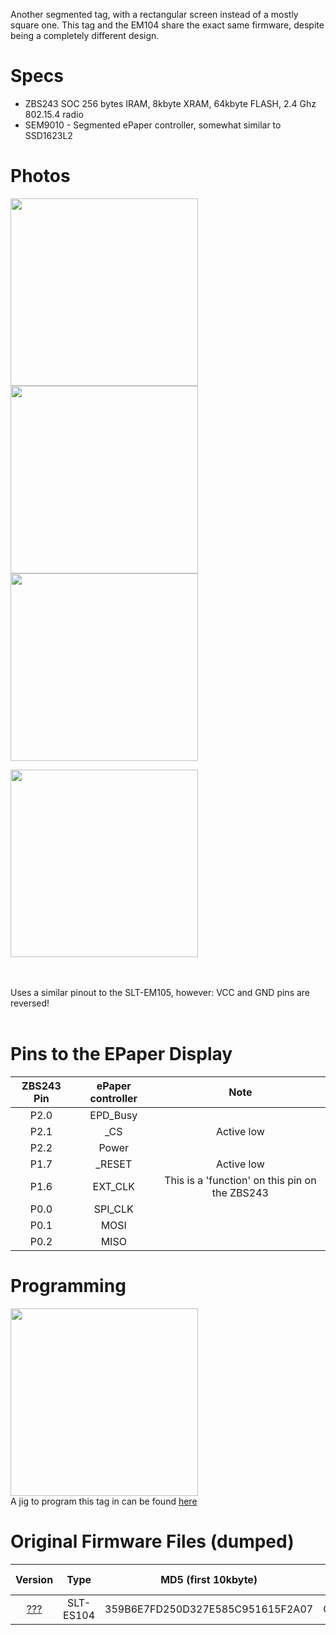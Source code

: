 Another segmented tag, with a rectangular screen instead of a mostly square one. This tag and the EM104 share the exact same firmware, despite being a completely different design.

# Specs #
* ZBS243 SOC 256 bytes IRAM, 8kbyte XRAM, 64kbyte FLASH, 2.4 Ghz 802.15.4 radio
* SEM9010 - Segmented ePaper controller, somewhat similar to SSD1623L2

# Photos # 
<img width="300" src="https://github.com/jjwbruijn/OpenEPaperLink/assets/2544995/12bb0159-365a-46e8-bd35-6ab15ea3f245">
<img width="300" src="https://github.com/jjwbruijn/OpenEPaperLink/assets/2544995/c6149fab-3809-426c-8523-b0ce2a9afbdb">
<img width="300" src="https://github.com/jjwbruijn/OpenEPaperLink/assets/2544995/8a1a5ada-db62-40f0-ade4-a5810f4ce8cd"><br/>

<img width="300" src="https://github.com/jjwbruijn/OpenEPaperLink/assets/2544995/622856f1-a6f9-42bc-9ce6-330099fc309f"><br/>

<br/><br/>Uses a similar pinout to the SLT-EM105, however: VCC and GND pins are reversed!<br/>
<br/>


# Pins to the EPaper Display #
ZBS243 Pin                       |ePaper controller        | Note             
:-------------------------:|:-------------------------:|:-------------------------:
P2.0 | EPD_Busy 
P2.1 | _CS | Active low
P2.2 | Power 
P1.7 | _RESET | Active low
P1.6 | EXT_CLK | This is a 'function' on this pin on the ZBS243
P0.0 | SPI_CLK
P0.1 | MOSI
P0.2 | MISO 

# Programming #
<img width="300" src="https://github.com/jjwbruijn/OpenEPaperLink/assets/2544995/68c9b920-685c-49a5-aeb3-6157b03ef170"><br/>
A jig to program this tag in can be found [here](https://github.com/jjwbruijn/OpenEPaperLink/blob/master/Hardware/Uncommon%20Tag%20Jigs/SLT-ES104.stl)


# Original Firmware Files (dumped) # 
Version | Type     | MD5 (first 10kbyte) | Original Tag Mac (as written on case)| Note
:------------------:|:----------:|:-------------:|:--------------:|:---------------:
[???](https://github.com/jjwbruijn/OpenEPaperLink/blob/master/fw_dumps/__0-C8BA94FF03546A5B0-SLT-ES104.bin) | SLT-ES104 | 359B6E7FD250D327E585C951615F2A07 | C8BA94FF03546A5B0